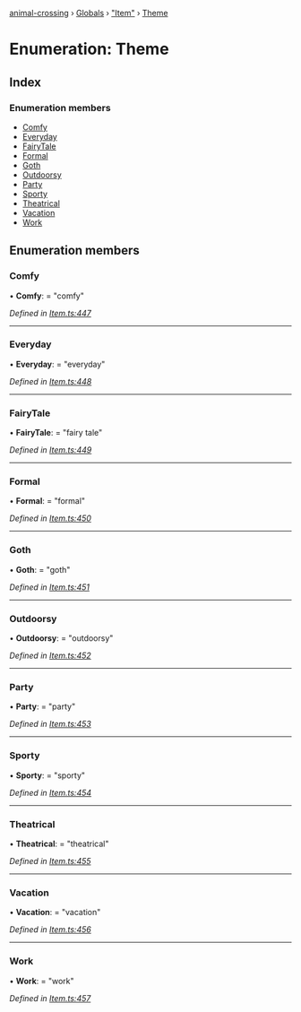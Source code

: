[animal-crossing](../README.md) › [Globals](../globals.md) › ["Item"](../modules/_item_.md) › [Theme](_item_.theme.md)

# Enumeration: Theme

## Index

### Enumeration members

* [Comfy](_item_.theme.md#comfy)
* [Everyday](_item_.theme.md#everyday)
* [FairyTale](_item_.theme.md#fairytale)
* [Formal](_item_.theme.md#formal)
* [Goth](_item_.theme.md#goth)
* [Outdoorsy](_item_.theme.md#outdoorsy)
* [Party](_item_.theme.md#party)
* [Sporty](_item_.theme.md#sporty)
* [Theatrical](_item_.theme.md#theatrical)
* [Vacation](_item_.theme.md#vacation)
* [Work](_item_.theme.md#work)

## Enumeration members

###  Comfy

• **Comfy**: = "comfy"

*Defined in [Item.ts:447](https://github.com/Norviah/animal-crossing/blob/44de0e0/module/types/Item.ts#L447)*

___

###  Everyday

• **Everyday**: = "everyday"

*Defined in [Item.ts:448](https://github.com/Norviah/animal-crossing/blob/44de0e0/module/types/Item.ts#L448)*

___

###  FairyTale

• **FairyTale**: = "fairy tale"

*Defined in [Item.ts:449](https://github.com/Norviah/animal-crossing/blob/44de0e0/module/types/Item.ts#L449)*

___

###  Formal

• **Formal**: = "formal"

*Defined in [Item.ts:450](https://github.com/Norviah/animal-crossing/blob/44de0e0/module/types/Item.ts#L450)*

___

###  Goth

• **Goth**: = "goth"

*Defined in [Item.ts:451](https://github.com/Norviah/animal-crossing/blob/44de0e0/module/types/Item.ts#L451)*

___

###  Outdoorsy

• **Outdoorsy**: = "outdoorsy"

*Defined in [Item.ts:452](https://github.com/Norviah/animal-crossing/blob/44de0e0/module/types/Item.ts#L452)*

___

###  Party

• **Party**: = "party"

*Defined in [Item.ts:453](https://github.com/Norviah/animal-crossing/blob/44de0e0/module/types/Item.ts#L453)*

___

###  Sporty

• **Sporty**: = "sporty"

*Defined in [Item.ts:454](https://github.com/Norviah/animal-crossing/blob/44de0e0/module/types/Item.ts#L454)*

___

###  Theatrical

• **Theatrical**: = "theatrical"

*Defined in [Item.ts:455](https://github.com/Norviah/animal-crossing/blob/44de0e0/module/types/Item.ts#L455)*

___

###  Vacation

• **Vacation**: = "vacation"

*Defined in [Item.ts:456](https://github.com/Norviah/animal-crossing/blob/44de0e0/module/types/Item.ts#L456)*

___

###  Work

• **Work**: = "work"

*Defined in [Item.ts:457](https://github.com/Norviah/animal-crossing/blob/44de0e0/module/types/Item.ts#L457)*
